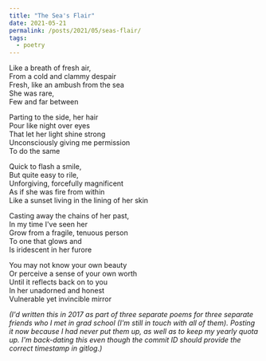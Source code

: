 ```yaml
---
title: "The Sea's Flair"
date: 2021-05-21
permalink: /posts/2021/05/seas-flair/
tags:
  - poetry
---
```


Like a breath of fresh air,  
From a cold and clammy despair  
Fresh, like an ambush from the sea  
She was rare,  
Few and far between

Parting to the side, her hair  
Pour like night over eyes  
That let her light shine strong  
Unconsciously giving me permission  
To do the same

Quick to flash a smile,  
But quite easy to rile,  
Unforgiving, forcefully magnificent  
As if she was fire from within  
Like a sunset living in the lining of her skin

Casting away the chains of her past,  
In my time I've seen her  
Grow from a fragile, tenuous person  
To one that glows and  
Is iridescent in her furore

You may not know your own beauty  
Or perceive a sense of your own worth  
Until it reflects back on to you  
In her unadorned and honest  
Vulnerable yet invincible mirror


*(I'd written this in 2017 as part of three separate poems for three separate friends who I met in grad school (I'm still in touch with all of them). Posting it now because I had never put them up, as well as to keep my yearly quota up. I'm back-dating this even though the commit ID should provide the correct timestamp in gitlog.)*